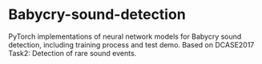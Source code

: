 # Babycry-sound-detection
PyTorch implementations of neural network models for Babycry sound detection, including training process and test demo. Based on DCASE2017 Task2: Detection of rare sound events.
